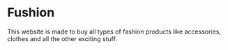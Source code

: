 ﻿<h1>Fushion</h1>
<p>This website is made to buy all types of fashion products like accessories, clothes and all the other exciting stuff.</p>
